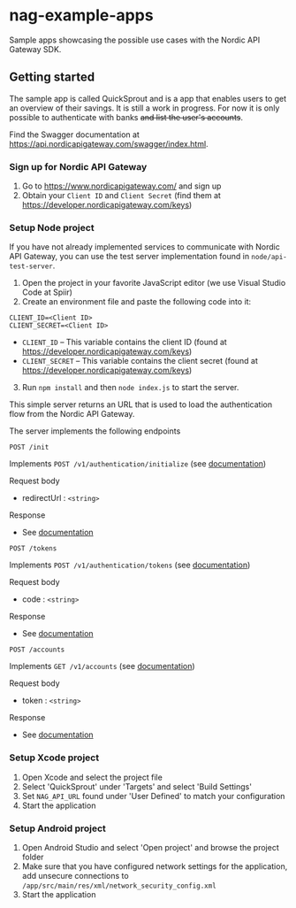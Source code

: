 # nag-example-apps

Sample apps showcasing the possible use cases with the Nordic API Gateway SDK.

## Getting started
The sample app is called QuickSprout and is a app that enables users to get an overview of their savings. It is still a work in progress. For now it is only possible to authenticate with banks ~~and list the user's accounts~~.

Find the Swagger documentation at https://api.nordicapigateway.com/swagger/index.html.

### Sign up for Nordic API Gateway

1. Go to https://www.nordicapigateway.com/ and sign up
2. Obtain your `Client ID` and `Client Secret` (find them at https://developer.nordicapigateway.com/keys)

### Setup Node project
If you have not already implemented services to communicate with Nordic API Gateway, you can use the test server implementation found in `node/api-test-server`.

1. Open the project in your favorite JavaScript editor (we use Visual Studio Code at Spiir)
2. Create an environment file and paste the following code into it: 
```
CLIENT_ID=<Client ID>
CLIENT_SECRET=<Client ID>
```
* `CLIENT_ID` – This variable contains the client ID (found at https://developer.nordicapigateway.com/keys)
* `CLIENT_SECRET` – This variable contains the client secret (found at https://developer.nordicapigateway.com/keys)

3. Run `npm install` and then `node index.js` to start the server.

This simple server returns an URL that is used to load the authentication flow from the Nordic API Gateway.

The server implements the following endpoints

```
POST /init
```
Implements `POST /v1/authentication/initialize` (see [documentation](https://api.nordicapigateway.com/swagger/index.html?url=/swagger/v1/swagger.json#operation/Authentication_Initialize))

Request body
* redirectUrl : `<string>`

Response
* See [documentation](https://api.nordicapigateway.com/swagger/index.html?url=/swagger/v1/swagger.json#operation/Authentication_Initialize)

```
POST /tokens
```
Implements `POST /v1/authentication/tokens` (see [documentation](https://api.nordicapigateway.com/swagger/index.html?url=/swagger/v1/swagger.json#operation/Authentication_Tokens))

Request body
* code : `<string>`

Response
* See [documentation](https://api.nordicapigateway.com/swagger/index.html?url=/swagger/v1/swagger.json#operation/Authentication_Tokens)

``` 
POST /accounts
```
Implements `GET /v1/accounts` (see [documentation](https://api.nordicapigateway.com/swagger/index.html?url=/swagger/v1/swagger.json#operation/Account_GetAccounts)) 

Request body
* token : `<string>`

Response
* See [documentation](https://api.nordicapigateway.com/swagger/index.html?url=/swagger/v1/swagger.json#operation/Account_GetAccounts)
### Setup Xcode project
1. Open Xcode and select the project file
2. Select 'QuickSprout' under 'Targets' and select 'Build Settings'
3. Set `NAG_API_URL` found under 'User Defined' to match your configuration
4. Start the application

### Setup Android project
1. Open Android Studio and select 'Open project' and browse the project folder
2. Make sure that you have configured network settings for the application, add unsecure connections to `/app/src/main/res/xml/network_security_config.xml`
3. Start the application